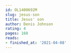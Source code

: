 ```yaml
---
id: OL1400692M
slug: jesus-son
title: Jesus' son
author: Denis Johnson
rating: 4
pages: 160
reads:
- finished_at: '2021-04-08'
---
```


